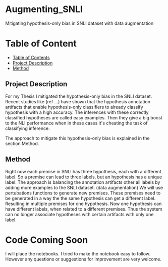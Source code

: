# Augmenting_SNLI
Mitigating hypothesis-only bias in SNLI dataset with data augmentation


Table of Content
=============
  * [Table of Contents](#table-of-content)
  * [Project Description](#project-description)
  * [Method](#method)

## Project Description

For my Thesis I mitigated the hypothesis-only bias in the SNLI dataset.
Recent studies like (ref ...) have shown that the hypothesis annotation artifacts that enable hypothesis-only classifiers to already classify hypothesis with a high accuracy. The inferences with these correctly classified hypotheses are called easy examples. Then they give a big boost to the NLI performance when in these cases it's cheating the task of classifying inference. 

The approach to mitigate this hypothesis-only bias is explained in the section Method.

## Method
Right now each premise in SNLI has three hypothesis, each with a different label. So a
premise can lead to three labels, but an hypothesis has a unique label.
The approach is balancing the annotation artifacts other all labels by adding more examples to the SNLI dataset. (data augmentation)
We will use pertubations functions to generate new premises. These premises need to be generated in a way the the same hypothesis can get a different label. 
Resulting in multiple premises for one hypothesis. Now one hypothesis can have different labels, when related to a different premises. Thus the system can no
longer associate hypotheses with certain artifacts with only one label. 



# Code Coming Soon

I will place the notebooks. I tried to make the notebook easy to follow. However any questions or suggestions for improvement are very welcome.

